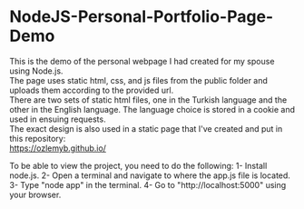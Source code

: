 # NodeJS-Personal-Portfolio-Page-Demo

This is the demo of the personal webpage I had created for my spouse using Node.js. <br>
The page uses static html, css, and js files from the public folder and uploads them according to the provided url. <br>
There are two sets of static html files, one in the Turkish language and the other in the English language. The language choice is stored in a cookie and used in ensuing requests. <br>
The exact design is also used in a static page that I've created and put in this repository: <br>
https://ozlemyb.github.io/ <br>

To be able to view the project, you need to do the following:
1- Install node.js.
2- Open a terminal and navigate to where the app.js file is located.
3- Type "node app" in the terminal.
4- Go to "http://localhost:5000" using your browser.
